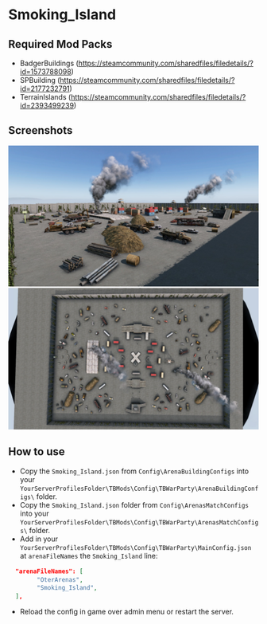 # Smoking_Island

## Required Mod Packs
- BadgerBuildings (https://steamcommunity.com/sharedfiles/filedetails/?id=1573788098)
- SPBuilding (https://steamcommunity.com/sharedfiles/filedetails/?id=2177232791)
- TerrainIslands (https://steamcommunity.com/sharedfiles/filedetails/?id=2393499239)

## Screenshots

<img src="images/Smoking_Island_1.jpg" alt="Cherno" width="512"/>
<img src="images/Smoking_Island_2.jpg" alt="Cherno" width="512"/>

## How to use
- Copy the `Smoking_Island.json` from `Config\ArenaBuildingConfigs` into your `YourServerProfilesFolder\TBMods\Config\TBWarParty\ArenaBuildingConfigs\` folder.
- Copy the `Smoking_Island.json` folder from `Config\ArenasMatchConfigs` into your `YourServerProfilesFolder\TBMods\Config\TBWarParty\ArenasMatchConfigs\` folder.
- Add in your `YourServerProfilesFolder\TBMods\Config\TBWarParty\MainConfig.json` at `arenaFileNames` the `Smoking_Island` line:
```json
  "arenaFileNames": [
        "OterArenas",
        "Smoking_Island",
  ],
```
- Reload the config in game over admin menu or restart the server.